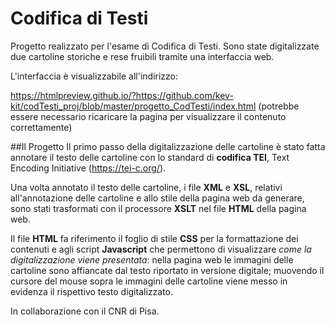 # Codifica di Testi
Progetto realizzato per l'esame di Codifica di Testi.
Sono state digitalizzate due cartoline storiche e rese fruibili tramite una interfaccia web.

L'interfaccia è visualizzabile all'indirizzo:

https://htmlpreview.github.io/?https://github.com/kev-kit/codTesti_proj/blob/master/progetto_CodTesti/index.html
    (potrebbe essere necessario ricaricare la pagina per visualizzare il contenuto correttamente)

##Il Progetto
Il primo passo della digitalizzazione delle cartoline è stato fatta annotare il testo delle cartoline con lo standard di **codifica TEI**, Text Encoding Initiative (https://tei-c.org/).

Una volta annotato il testo delle cartoline, i file **XML** e **XSL**, relativi all'annotazione delle cartoline e allo stile della pagina web da generare, sono stati trasformati con il processore **XSLT** nel file **HTML** della pagina web.

Il file **HTML** fa riferimento il foglio di stile **CSS** per la formattazione dei contenuti e agli script **Javascript** che permettono di visualizzare *come la digitalizzazione viene presentata*: nella pagina web le immagini delle cartoline sono affiancate dal testo riportato in versione digitale; muovendo il cursore del mouse sopra le immagini delle cartoline viene messo in evidenza il rispettivo testo digitalizzato. 

In collaborazione con il CNR di Pisa.
